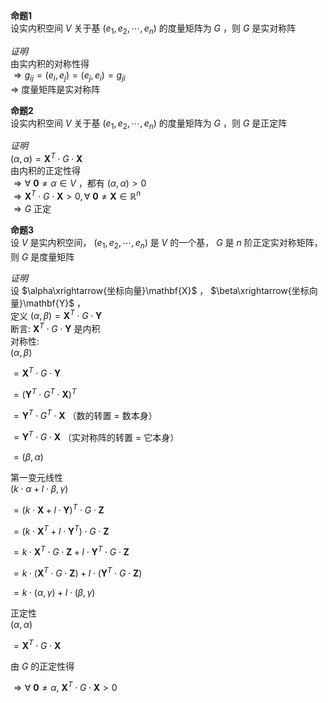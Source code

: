 **命题1**    
设实内积空间 $V$ 关于基 $(e_1,e_2,\cdots,e_n)$ 的度量矩阵为 $G$ ，则 $G$ 是实对称阵    
    
*证明*    
由实内积的对称性得    
 $\Rightarrow g_{ij}=(e_i,e_j)=(e_j,e_i)=g_{ji}$     
 $\Rightarrow$ 度量矩阵是实对称阵    
    
**命题2**     
设实内积空间 $V$ 关于基 $(e_1,e_2,\cdots,e_n)$ 的度量矩阵为 $G$ ，则 $G$ 是正定阵    
    
*证明*    
 $(\alpha,\alpha)=\mathbf{X}^T\cdot G\cdot\mathbf{X}$     
由内积的正定性得    
 $\Rightarrow\forall\ \mathbf0\neq\alpha\in V$ ，都有 $(\alpha,\alpha)>0$     
 $\Rightarrow\mathbf{X}^T\cdot G\cdot\mathbf{X}>0,\forall\ \mathbf0\neq\mathbf{X}\in\mathbb{R}^n$     
 $\Rightarrow G$ 正定    
    
**命题3**     
设 $V$ 是实内积空间， $(e_1,e_2,\cdots,e_n)$ 是 $V$ 的一个基， $G$ 是 $n$ 阶正定实对称矩阵，则 $G$ 是度量矩阵    
    
*证明*    
设 $\alpha\xrightarrow{坐标向量}\mathbf{X}$ ， $\beta\xrightarrow{坐标向量}\mathbf{Y}$ ，    
定义 $(\alpha,\beta)=\mathbf{X}^T\cdot G\cdot\mathbf{Y}$     
断言:  $\mathbf{X}^T\cdot G\cdot\mathbf{Y}$ 是内积    
对称性:    
 $(\alpha,\beta)$     
    
 $=\mathbf{X}^T\cdot G\cdot\mathbf{Y}$     
    
 $=(\mathbf{Y}^T\cdot G^T\cdot\mathbf{X})^T$     
    
 $=\mathbf{Y}^T\cdot G^T\cdot\mathbf{X}$ （数的转置 $=$ 数本身）    
    
 $=\mathbf{Y}^T\cdot G\cdot\mathbf{X}$ （实对称阵的转置 $=$ 它本身）    
    
 $=(\beta,\alpha)$     
    
第一变元线性    
 $(k\cdot\alpha+l\cdot\beta,\gamma)$     
    
 $=(k\cdot\mathbf{X}+l\cdot\mathbf{Y})^T\cdot G\cdot\mathbf{Z}$     
    
 $=(k\cdot\mathbf{X}^T+l\cdot\mathbf{Y}^T)\cdot G\cdot\mathbf{Z}$     
    
 $=k\cdot\mathbf{X}^T\cdot G\cdot\mathbf{Z}+l\cdot\mathbf{Y}^T\cdot G\cdot\mathbf{Z}$     
    
 $=k\cdot(\mathbf{X}^T\cdot G\cdot\mathbf{Z})+l\cdot(\mathbf{Y}^T\cdot G\cdot\mathbf{Z})$     
    
 $=k\cdot(\alpha,\gamma)+l\cdot(\beta,\gamma)$     
    
正定性    
 $(\alpha,\alpha)$     
    
 $=\mathbf{X}^T\cdot G\cdot\mathbf{X}$     
    
由 $G$ 的正定性得    
    
 $\Rightarrow\forall\ \mathbf0\neq\alpha,\ \mathbf{X}^T\cdot G\cdot\mathbf{X}>0$     
